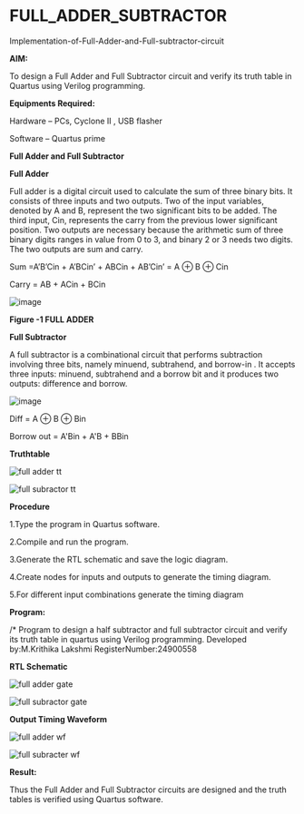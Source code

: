 # FULL_ADDER_SUBTRACTOR

Implementation-of-Full-Adder-and-Full-subtractor-circuit

**AIM:**

To design a Full Adder and Full Subtractor circuit and verify its truth table in Quartus using Verilog programming.

**Equipments Required:**

Hardware – PCs, Cyclone II , USB flasher

Software – Quartus prime

**Full Adder and Full Subtractor**

**Full Adder**

Full adder is a digital circuit used to calculate the sum of three binary bits. It consists of three inputs and two outputs. Two of the input variables, denoted by A and B, represent the two significant bits to be added. The third input, Cin, represents the carry from the previous lower significant position. Two outputs are necessary because the arithmetic sum of three binary digits ranges in value from 0 to 3, and binary 2 or 3 needs two digits. The two outputs are sum and carry.

Sum =A’B’Cin + A’BCin’ + ABCin + AB’Cin’ = A ⊕ B ⊕ Cin 

Carry = AB + ACin + BCin

![image](https://github.com/naavaneetha/FULL_ADDER_SUBTRACTOR/assets/154305477/0f30ba51-5ffb-4198-845f-18e054f675e7)

**Figure -1 FULL ADDER**

**Full Subtractor**

A full subtractor is a combinational circuit that performs subtraction involving three bits, namely minuend, subtrahend, and borrow-in . It accepts three inputs: minuend, subtrahend and a borrow bit and it produces two outputs: difference and borrow.

![image](https://github.com/naavaneetha/FULL_ADDER_SUBTRACTOR/assets/154305477/02b24f51-ab51-4304-9ad6-7b81ffc1ead5)

Diff = A ⊕ B ⊕ Bin 

Borrow out = A'Bin + A'B + BBin

**Truthtable**

![full adder tt](https://github.com/user-attachments/assets/be0dd5eb-29f5-4ccf-b820-c2d250e95e07)



![full subractor tt](https://github.com/user-attachments/assets/e121765f-913b-4f23-bab6-017dc57c2bfa)




**Procedure**

1.Type the program in Quartus software.

2.Compile and run the program.

3.Generate the RTL schematic and save the logic diagram.

4.Create nodes for inputs and outputs to generate the timing diagram.

5.For different input combinations generate the timing diagram

**Program:**

/* Program to design a half subtractor and full subtractor circuit and verify its truth table in quartus using Verilog programming.
Developed by:M.Krithika Lakshmi
RegisterNumber:24900558


**RTL Schematic**

![full adder gate](https://github.com/user-attachments/assets/623e7df5-ad2b-498d-a88a-3abde0d8ba1d)

![full subractor gate](https://github.com/user-attachments/assets/04e2b615-c07b-4a9b-8792-31b264025907)



**Output Timing Waveform**

![full adder wf](https://github.com/user-attachments/assets/032da422-2bf6-4182-986a-af894caa0748)


![full subracter wf](https://github.com/user-attachments/assets/3800c736-3497-4705-a2f9-2b87d007578c)



**Result:**

Thus the Full Adder and Full Subtractor circuits are designed and the truth tables is verified using Quartus software.



